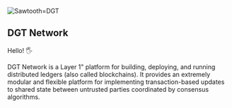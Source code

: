 ![Sawtooth=DGT](http://dgt.world/images/logo.svg)

DGT Network 
-------------
Hello! :raised_hand_with_fingers_splayed:

DGT Network is a Layer 1" platform for building, deploying, and
running distributed ledgers (also called blockchains). It provides an extremely
modular and flexible platform for implementing transaction-based updates to
shared state between untrusted parties coordinated by consensus algorithms.

